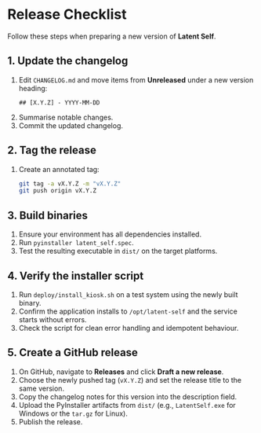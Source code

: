 # Release Checklist

Follow these steps when preparing a new version of **Latent Self**.

## 1. Update the changelog
1. Edit `CHANGELOG.md` and move items from **Unreleased** under a new version heading:
   ```
   ## [X.Y.Z] - YYYY-MM-DD
   ```
2. Summarise notable changes.
3. Commit the updated changelog.

## 2. Tag the release
1. Create an annotated tag:
   ```bash
   git tag -a vX.Y.Z -m "vX.Y.Z"
   git push origin vX.Y.Z
   ```

## 3. Build binaries
1. Ensure your environment has all dependencies installed.
2. Run `pyinstaller latent_self.spec`.
3. Test the resulting executable in `dist/` on the target platforms.

## 4. Verify the installer script
1. Run `deploy/install_kiosk.sh` on a test system using the newly built binary.
2. Confirm the application installs to `/opt/latent-self` and the service starts without errors.
3. Check the script for clean error handling and idempotent behaviour.

## 5. Create a GitHub release
1. On GitHub, navigate to **Releases** and click **Draft a new release**.
2. Choose the newly pushed tag (`vX.Y.Z`) and set the release title to the same version.
3. Copy the changelog notes for this version into the description field.
4. Upload the PyInstaller artifacts from `dist/` (e.g., `LatentSelf.exe` for Windows or the `tar.gz` for Linux).
5. Publish the release.

